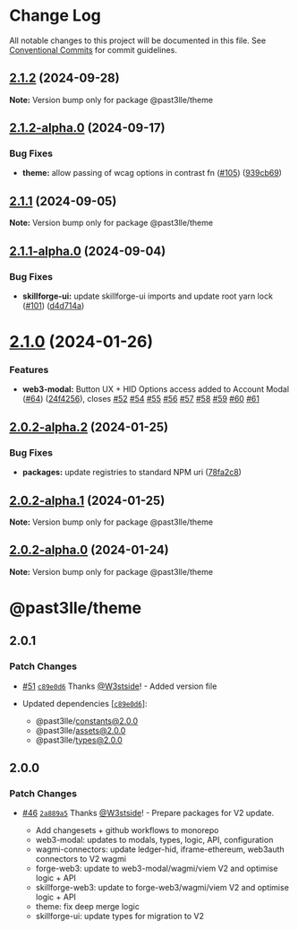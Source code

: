 # Change Log

All notable changes to this project will be documented in this file.
See [Conventional Commits](https://conventionalcommits.org) for commit guidelines.

## [2.1.2](https://github.com/PAST3LLE/schematics-monorepo/compare/@past3lle/theme@2.1.2-alpha.0...@past3lle/theme@2.1.2) (2024-09-28)

**Note:** Version bump only for package @past3lle/theme





## [2.1.2-alpha.0](https://github.com/PAST3LLE/schematics-monorepo/compare/@past3lle/theme@2.1.1...@past3lle/theme@2.1.2-alpha.0) (2024-09-17)


### Bug Fixes

* **theme:** allow passing of wcag options in contrast fn ([#105](https://github.com/PAST3LLE/schematics-monorepo/issues/105)) ([939cb69](https://github.com/PAST3LLE/schematics-monorepo/commit/939cb696b3c359384b77331b34a510a658c67d37))





## [2.1.1](https://github.com/PAST3LLE/schematics-monorepo/compare/@past3lle/theme@2.1.1-alpha.0...@past3lle/theme@2.1.1) (2024-09-05)

**Note:** Version bump only for package @past3lle/theme





## [2.1.1-alpha.0](https://github.com/PAST3LLE/schematics-monorepo/compare/@past3lle/theme@2.1.0...@past3lle/theme@2.1.1-alpha.0) (2024-09-04)


### Bug Fixes

* **skillforge-ui:** update skillforge-ui imports and update root yarn lock ([#101](https://github.com/PAST3LLE/schematics-monorepo/issues/101)) ([d4d714a](https://github.com/PAST3LLE/schematics-monorepo/commit/d4d714a45c9b9a18b870e218f2b5b4d70c34b744))





# [2.1.0](https://github.com/PAST3LLE/schematics-monorepo/compare/@past3lle/theme@2.0.0-alpha.3...@past3lle/theme@2.1.0) (2024-01-26)


### Features

* **web3-modal:** Button UX + HID Options access added to Account Modal ([#64](https://github.com/PAST3LLE/schematics-monorepo/issues/64)) ([24f4256](https://github.com/PAST3LLE/schematics-monorepo/commit/24f42567db28f175cadcd6ec581a5cb8b7ea6c74)), closes [#52](https://github.com/PAST3LLE/schematics-monorepo/issues/52) [#54](https://github.com/PAST3LLE/schematics-monorepo/issues/54) [#55](https://github.com/PAST3LLE/schematics-monorepo/issues/55) [#56](https://github.com/PAST3LLE/schematics-monorepo/issues/56) [#57](https://github.com/PAST3LLE/schematics-monorepo/issues/57) [#58](https://github.com/PAST3LLE/schematics-monorepo/issues/58) [#59](https://github.com/PAST3LLE/schematics-monorepo/issues/59) [#60](https://github.com/PAST3LLE/schematics-monorepo/issues/60) [#61](https://github.com/PAST3LLE/schematics-monorepo/issues/61)





## [2.0.2-alpha.2](https://github.com/PAST3LLE/schematics-monorepo/compare/@past3lle/theme@2.0.2-alpha.1...@past3lle/theme@2.0.2-alpha.2) (2024-01-25)


### Bug Fixes

* **packages:** update registries to standard NPM uri ([78fa2c8](https://github.com/PAST3LLE/schematics-monorepo/commit/78fa2c870d2458a22fa0109a2aa29fde94b1cb64))





## [2.0.2-alpha.1](https://github.com/PAST3LLE/schematics-monorepo/compare/@past3lle/theme@2.0.2-alpha.0...@past3lle/theme@2.0.2-alpha.1) (2024-01-25)

**Note:** Version bump only for package @past3lle/theme





## [2.0.2-alpha.0](https://github.com/PAST3LLE/schematics-monorepo/compare/@past3lle/theme@2.0.0-alpha.3...@past3lle/theme@2.0.2-alpha.0) (2024-01-24)

**Note:** Version bump only for package @past3lle/theme





# @past3lle/theme

## 2.0.1

### Patch Changes

- [#51](https://github.com/PAST3LLE/monorepo/pull/51) [`c89e0d6`](https://github.com/PAST3LLE/monorepo/commit/c89e0d68f2bcadfd418e04737b5ba1416d714796) Thanks [@W3stside](https://github.com/W3stside)! - Added version file

- Updated dependencies [[`c89e0d6`](https://github.com/PAST3LLE/monorepo/commit/c89e0d68f2bcadfd418e04737b5ba1416d714796)]:
  - @past3lle/constants@2.0.0
  - @past3lle/assets@2.0.0
  - @past3lle/types@2.0.0

## 2.0.0

### Patch Changes

- [#46](https://github.com/PAST3LLE/monorepo/pull/46) [`2a889a5`](https://github.com/PAST3LLE/monorepo/commit/2a889a5432ed9ed656b09a5cfb8f87448c526080) Thanks [@W3stside](https://github.com/W3stside)! - Prepare packages for V2 update.

  - Add changesets + github workflows to monorepo
  - web3-modal: updates to modals, types, logic, API, configuration
  - wagmi-connectors: update ledger-hid, iframe-ethereum, web3auth connectors to V2 wagmi
  - forge-web3: update to web3-modal/wagmi/viem V2 and optimise logic + API
  - skillforge-web3: update to forge-web3/wagmi/viem V2 and optimise logic + API
  - theme: fix deep merge logic
  - skillforge-ui: update types for migration to V2
